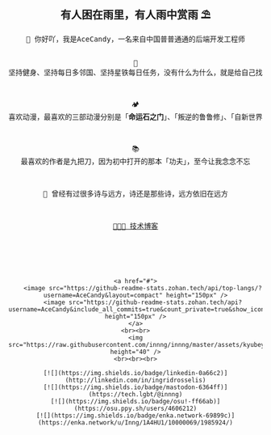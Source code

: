 <div align="center">
<h2 align="center">有人困在雨里，有人雨中赏雨 ⛱</h2>
<pre>
🙍 你好吖，我是AceCandy，一名来自中国普普通通的后端开发工程师

🐌 坚持健身、坚持每日多邻国、坚持星铁每日任务，没有什么为什么，就是给自己找事干

🏕️ 喜欢动漫，最喜欢的三部动漫分别是「**命运石之门**」、「叛逆的鲁鲁修」、「自新世界」

📚 最喜欢的作者是九把刀，因为初中打开的那本「功夫」，至今让我念念不忘

🌋 曾经有过很多诗与远方，诗还是那些诗，远方依旧在远方

<a href="https://royrao2333.github.io/blog">🧑🏻‍💻 技术博客</a>
</pre>
    
<br><br><br>
    
    <a href="#">
        <image src="https://github-readme-stats.zohan.tech/api/top-langs/?username=AceCandy&layout=compact" height="150px" />
        <image src="https://github-readme-stats.zohan.tech/api?username=AceCandy&include_all_commits=true&count_private=true&show_icons=true&theme=buefy" height="150px" />
    </a>
    <br><br>
    <img src="https://raw.githubusercontent.com/innng/innng/master/assets/kyubey.gif" height="40" />
    <br><br><br>
        
    [![](https://img.shields.io/badge/linkedin-0a66c2)](http://linkedin.com/in/ingridrosselis)
    [![](https://img.shields.io/badge/mastodon-6364ff)](https://tech.lgbt/@innng)
    [![](https://img.shields.io/badge/osu!-ff66ab)](https://osu.ppy.sh/users/4606212)
    [![](https://img.shields.io/badge/enka.network-69899c)](https://enka.network/u/Inng/1A4HU1/10000069/1985924/)
</div>
